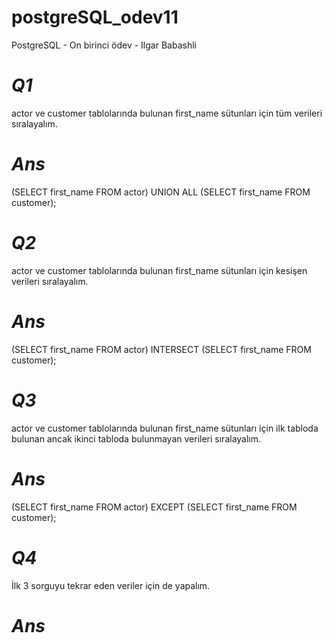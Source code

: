 # postgreSQL_odev11
PostgreSQL -  On birinci ödev - Ilgar Babashli

# _Q1_ 

actor ve customer tablolarında bulunan first_name sütunları için tüm verileri sıralayalım.

# _Ans_
(SELECT first_name FROM actor)
UNION ALL
(SELECT first_name FROM customer);

# _Q2_ 
actor ve customer tablolarında bulunan first_name sütunları için kesişen verileri sıralayalım.

# _Ans_
(SELECT first_name FROM actor)
INTERSECT
(SELECT first_name FROM customer);

# _Q3_ 
actor ve customer tablolarında bulunan first_name sütunları için ilk tabloda bulunan ancak ikinci tabloda bulunmayan verileri sıralayalım.

# _Ans_
(SELECT first_name FROM actor)
EXCEPT
(SELECT first_name FROM customer);

# _Q4_ 
İlk 3 sorguyu tekrar eden veriler için de yapalım.

# _Ans_
